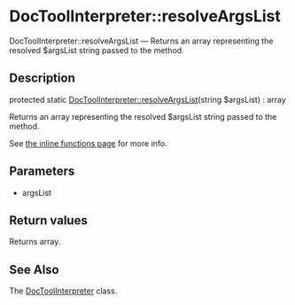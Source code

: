 DocToolInterpreter::resolveArgsList
================

DocToolInterpreter::resolveArgsList — Returns an array representing the resolved $argsList string passed to the method.

Description
---------------


protected static [DocToolInterpreter::resolveArgsList](https://github.com/lingtalfi/DocTools/blob/master/doc/api/DocTools/Interpreter/DocToolInterpreter/resolveArgsList.md)(string $argsList) : array




Returns an array representing the resolved $argsList string passed to the method.

See [the inline functions page](https://github.com/lingtalfi/DocTools/blob/master/doc/pages/doctool-markup-language.md#inline-functions) for more info.




Parameters
--------------


- argsList
    


Return values
----------------

Returns array.









See Also
-----------

The [DocToolInterpreter](https://github.com/lingtalfi/DocTools/blob/master/doc/api/DocTools/Interpreter/DocToolInterpreter.md) class.
